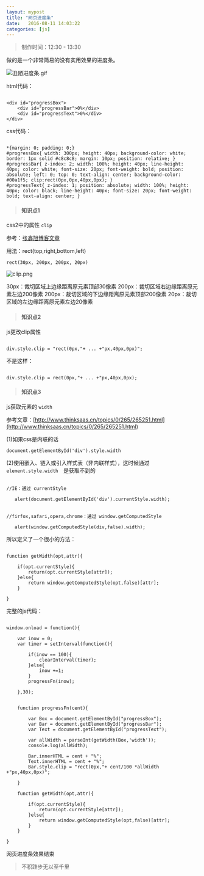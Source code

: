 ```yaml
---
layout: mypost
title: "网页进度条"
date:   2016-08-11 14:03:22
categories: [js]
---
```


> 制作时间：12:30 - 13:30

做的是一个非常简易的没有实用效果的进度条。

![丑陋进度条.gif](http://upload-images.jianshu.io/upload_images/2376873-cbc7b6fa1155fc49.gif?imageMogr2/auto-orient/strip)

html代码：

```

<div id="progressBox">
	<div id="progressBar">0%</div>
	<div id="progressText">0%</div>
</div>
```

css代码：

```

*{margin: 0; padding: 0;}
#progressBox{ width: 300px; height: 40px; background-color: white; border: 1px solid #c8c8c8; margin: 10px; position: relative; }
#progressBar{ z-index: 2; width: 100%; height: 40px; line-height: 40px; color: white; font-size: 20px; font-weight: bold; position: absolute; left: 0; top: 0; text-align: center; background-color: #00a1f5; clip:rect(0px,0px,40px,0px); }
#progressText{ z-index: 1; position: absolute; width: 100%; height: 40px; color: black; line-height: 40px; font-size: 20px; font-weight: bold; text-align: center; }

```

> #### 知识点1
 css2中的属性 `clip`

参考：[张鑫旭博客文章](http://www.zhangxinxu.com/wordpress/2011/04/css-clip-rect/)

用法：rect(top,right,bottom,left)

```
rect(30px, 200px, 200px, 20px)
```

![clip.png](http://upload-images.jianshu.io/upload_images/2376873-404d91afea78003d.png?imageMogr2/auto-orient/strip%7CimageView2/2/w/1240)

30px：裁切区域上边缘距离原元素顶部30像素
200px：裁切区域右边缘距离原元素左边200像素
200px：裁切区域的下边缘距离原元素顶部200像素
20px：裁切区域的左边缘距离原元素左边20像素

> #### 知识点2
js更改clip属性


```

div.style.clip = "rect(0px,"+ ... +"px,40px,0px)";
```

不是这样：

```

div.style.clip = rect(0px,"+ ... +"px,40px,0px);
```

> #### 知识点3
js获取元素的 `width`

参考文章：[http://www.thinksaas.cn/topics/0/265/265251.html](http://www.thinksaas.cn/topics/0/265/265251.html)

 (1)如果css是内联的话

```
document.getElementById('div').style.width
```

(2)使用嵌入、链入或引入样式表（非内联样式），这时候通过`element.style.width`　是获取不到的 


```

//IE：通过 currentStyle

   alert(document.getElementById('div').currentStyle.width);


//firfox,safari,opera,chrome：通过 window.getComputedStyle

   alert(window.getComputedStyle(div,false).width);
```


所以定义了一个很小的方法：

```

function getWidth(opt,attr){

	if(opt.currentStyle){
		return(opt.currentStyle[attr]);
	}else{
		return window.getComputedStyle(opt,false)[attr];
	}

}
```

完整的js代码：

```

window.onload = function(){

	var inow = 0;
	var timer = setInterval(function(){

		if(inow == 100){
			clearInterval(timer);
		}else{
			inow +=1;
		}
		progressFn(inow);

	},30);


	function progressFn(cent){

		var Box = document.getElementById("progressBox");
		var Bar = document.getElementById("progressBar");
		var Text = document.getElementById("progressText");

		var allWidth = parseInt(getWidth(Box,'width'));
		console.log(allWidth);

		Bar.innerHTML = cent + "%";
		Text.innerHTML = cent + "%";
		Bar.style.clip = "rect(0px,"+ cent/100 *allWidth +"px,40px,0px)";

	}

	function getWidth(opt,attr){

		if(opt.currentStyle){
			return(opt.currentStyle[attr]);
		}else{
			return window.getComputedStyle(opt,false)[attr];
		}
	}

}

```

网页进度条效果结束


> 不积跬步无以至千里

